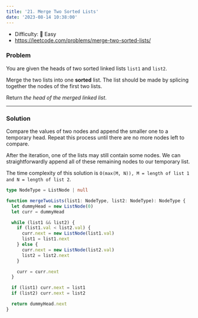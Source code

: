 ```yaml
---
title: '21. Merge Two Sorted Lists'
date: '2023-08-14 10:38:00'
---
```


- Difficulty: 🍰 Easy
- https://leetcode.com/problems/merge-two-sorted-lists/

### Problem

You are given the heads of two sorted linked lists `list1` and `list2`.

Merge the two lists into one **sorted** list. The list should be made by splicing together the nodes of the first two lists.

Return _the head of the merged linked list_.

---

### Solution

Compare the values of two nodes and append the smaller one to a temporary head. Repeat this process until there are no more nodes left to compare.

After the iteration, one of the lists may still contain some nodes. We can straightforwardly append all of these remaining nodes to our temporary list.

The time complexity of this solution is `O(max(M, N)), M = length of list 1 and N = length of list 2`.

```ts
type NodeType = ListNode | null

function mergeTwoLists(list1: NodeType, list2: NodeType): NodeType {
  let dummyHead = new ListNode(0)
  let curr = dummyHead

  while (list1 && list2) {
    if (list1.val < list2.val) {
      curr.next = new ListNode(list1.val)
      list1 = list1.next
    } else {
      curr.next = new ListNode(list2.val)
      list2 = list2.next
    }

    curr = curr.next
  }

  if (list1) curr.next = list1
  if (list2) curr.next = list2

  return dummyHead.next
}
```
